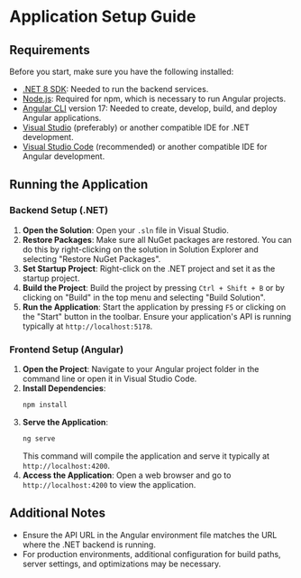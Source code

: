 # Application Setup Guide

## Requirements

Before you start, make sure you have the following installed:
- [.NET 8 SDK](https://dotnet.microsoft.com/en-us/download/dotnet/8.0): Needed to run the backend services.
- [Node.js](https://nodejs.org/en/): Required for npm, which is necessary to run Angular projects.
- [Angular CLI](https://angular.io/cli) version 17: Needed to create, develop, build, and deploy Angular applications.
- [Visual Studio](https://visualstudio.microsoft.com/) (preferably) or another compatible IDE for .NET development.
- [Visual Studio Code](https://code.visualstudio.com/) (recommended) or another compatible IDE for Angular development.

## Running the Application

### Backend Setup (.NET)

1. **Open the Solution**: Open your `.sln` file in Visual Studio.
2. **Restore Packages**: Make sure all NuGet packages are restored. You can do this by right-clicking on the solution in Solution Explorer and selecting "Restore NuGet Packages".
3. **Set Startup Project**: Right-click on the .NET project and set it as the startup project.
4. **Build the Project**: Build the project by pressing `Ctrl + Shift + B` or by clicking on "Build" in the top menu and selecting "Build Solution".
5. **Run the Application**: Start the application by pressing `F5` or clicking on the "Start" button in the toolbar. Ensure your application's API is running typically at `http://localhost:5178`.

### Frontend Setup (Angular)

1. **Open the Project**: Navigate to your Angular project folder in the command line or open it in Visual Studio Code.
2. **Install Dependencies**:
    ```bash
    npm install
    ```
3. **Serve the Application**:
    ```bash
    ng serve
    ```
   This command will compile the application and serve it typically at `http://localhost:4200`.
4. **Access the Application**: Open a web browser and go to `http://localhost:4200` to view the application.

## Additional Notes

- Ensure the API URL in the Angular environment file matches the URL where the .NET backend is running.
- For production environments, additional configuration for build paths, server settings, and optimizations may be necessary.
